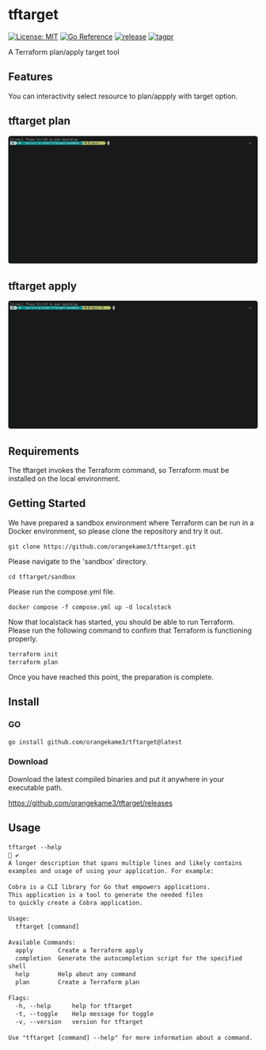 # tftarget
[![License: MIT](https://img.shields.io/badge/License-MIT-yellow.svg)](https://opensource.org/licenses/MIT)
[![Go Reference](https://pkg.go.dev/badge/github.com/orangekame3/tftarget.svg)](https://pkg.go.dev/github.com/orangekame3/tftarget)
[![release](https://github.com/orangekame3/tftarget/actions/workflows/release.yml/badge.svg)](https://github.com/orangekame3/tftarget/actions/workflows/release.yml)
[![tagpr](https://github.com/orangekame3/tftarget/actions/workflows/tagpr.yml/badge.svg)](https://github.com/orangekame3/tftarget/actions/workflows/tagpr.yml)

A Terraform plan/apply target tool

## Features
You can interactivity select resource to plan/appply with target option. 


## tftarget plan
![tftarget-plan](./capture/tftarget-plan.gif)

## tftarget apply
![tftarget-apply](./capture/tftarget-apply.gif)

## Requirements
The tftarget invokes the Terraform command, so Terraform must be installed on the local environment.

## Getting Started
We have prepared a sandbox environment where Terraform can be run in a Docker environment, so please clone the repository and try it out.

```shell
git clone https://github.com/orangekame3/tftarget.git
```

Please navigate to the 'sandbox' directory.

```shell
cd tftarget/sandbox
```


Please run the compose.yml file.

```shell
docker compose -f compose.yml up -d localstack
```

Now that localstack has started, you should be able to run Terraform.  
Please run the following command to confirm that Terraform is functioning properly.

```
terraform init
terraform plan
```

Once you have reached this point, the preparation is complete.

## Install

### GO

```shell
go install github.com/orangekame3/tftarget@latest
```

### Download

Download the latest compiled binaries and put it anywhere in your executable path.

https://github.com/orangekame3/tftarget/releases

## Usage

```
tftarget --help                                                          ✔
A longer description that spans multiple lines and likely contains
examples and usage of using your application. For example:

Cobra is a CLI library for Go that empowers applications.
This application is a tool to generate the needed files
to quickly create a Cobra application.

Usage:
  tftarget [command]

Available Commands:
  apply       Create a Terraform apply
  completion  Generate the autocompletion script for the specified shell
  help        Help about any command
  plan        Create a Terraform plan

Flags:
  -h, --help      help for tftarget
  -t, --toggle    Help message for toggle
  -v, --version   version for tftarget

Use "tftarget [command] --help" for more information about a command.
```




